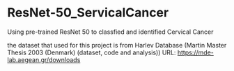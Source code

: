 # ResNet-50_ServicalCancer
Using pre-trained ResNet 50 to classfied and identified Cervical Cancer

the dataset that used for this project is from Harlev Database (Martin Master Thesis 2003 (Denmark) (dataset, code and analysis))
URL: https://mde-lab.aegean.gr/downloads
